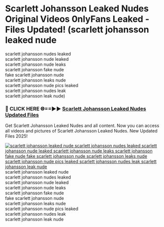 # Scarlett Johansson Leaked Nudes Original Videos 0nlyFans Leaked - Files Updated! (scarlett johansson leaked nude<br>
scarlett johansson nudes leaked<br>
scarlett johansson nude leaked<br>
scarlett johansson nude leaks<br>
scarlett johansson fake nude<br>
fake scarlett johansson nude<br>
scarlett johansson leaks nude<br>
scarlett johansson nude pics leaked<br>
scarlett johansson nudes leak<br>
scarlett johansson leak nude)

<h3>🔴 CLICK HERE 🌐==►► <a href="https://tinyurl.com/2p9ay9w9" rel="nofollow">Scarlett Johansson Leaked Nudes Updated Files</a></h3>

Get Scarlett Johansson Leaked Nudes and all content. Now you can access all videos and pictures of Scarlett Johansson Leaked Nudes. New Updated Files 2025!

[![scarlett johansson leaked nude<br>
scarlett johansson nudes leaked<br>
scarlett johansson nude leaked<br>
scarlett johansson nude leaks<br>
scarlett johansson fake nude<br>
fake scarlett johansson nude<br>
scarlett johansson leaks nude<br>
scarlett johansson nude pics leaked<br>
scarlett johansson nudes leak<br>
scarlett johansson leak nude](https://i.imgur.com/KQgVmj3.gif)](https://tinyurl.com/2p9ay9w9)
scarlett johansson leaked nude<br>
scarlett johansson nudes leaked<br>
scarlett johansson nude leaked<br>
scarlett johansson nude leaks<br>
scarlett johansson fake nude<br>
fake scarlett johansson nude<br>
scarlett johansson leaks nude<br>
scarlett johansson nude pics leaked<br>
scarlett johansson nudes leak<br>
scarlett johansson leak nude
